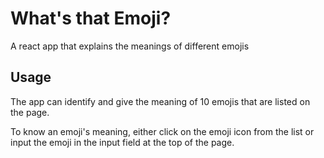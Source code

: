 # What's that Emoji?

A react app that explains the meanings of different emojis

## Usage

The app can identify and give the meaning of 10 emojis that are listed on the page.

To know an emoji's meaning, either click on the emoji icon from the list or input the emoji in the input field at the top of the page.
